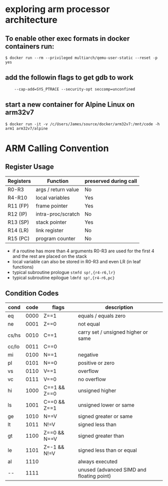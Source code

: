 # exploring arm processor architecture

## To enable other exec formats in docker containers run:
```
$ docker run --rm --privileged multiarch/qemu-user-static --reset -p yes
```

## add the followin flags to get gdb to work
```
    --cap-add=SYS_PTRACE --security-opt seccomp=unconfined
```


## start a new container for Alpine Linux on arm32v7
```
$ docker run -it -v /c/Users/James/source/docker/arm32v7:/mnt/code -h arm1 arm32v7/alpine
```
# ARM Calling Convention

## Register Usage
Registers | Function            | preserved during call
----------|---------------------|----------------------
R0-R3     | args / return value | No
R4-R10    | local variables     | Yes
R11 (FP)  | frame pointer       | Yes
R12 (IP)  | intra-proc/scratch  | No
R13 (SP)  | stack pointer       | Yes
R14 (LR)  | link register       | No
R15 (PC)  | program counter     | No

- if a routine has more than 4 arguments R0-R3 are used for the first 4
  and the rest are placed on the stack
- local variable can also be stored in R0-R3 and even LR (in leaf functions)
- typical subroutine prologue `stmfd sp!,{r4-r6,lr}`
- typical subroutine epilogue `ldmfd sp!,{r4-r6,pc}`

## Condition Codes
cond | code | flags        | description
-----|------|--------------|------------------------------------------
eq   | 0000 | Z==1         | equals / equals zero
ne   | 0001 | Z==0         | not equal
cs/hs| 0010 | C==1         | carry set / unsigned higher or same
cc/lo| 0011 | C==0         |
mi   | 0100 | N==1         | negative
pl   | 0101 | N==0         | positive or zero
vs   | 0110 | V==1         | overflow
vc   | 0111 | V==0         | no overflow
hi   | 1000 | C==1 && Z==0 | unsigned higher
ls   | 1001 | C==0 && Z==1 | unsigned lower or same
ge   | 1010 | N==V         | signed greater or same
lt   | 1011 | N!=V         | signed less than
gt   | 1100 | Z==0 && N==V | signed greater than
le   | 1101 | Z=-1 && N!=V | signed less than or equal
al   | 1110 |              | always executed
--   | 1111 |              | unused (advanced SIMD and floating point)
